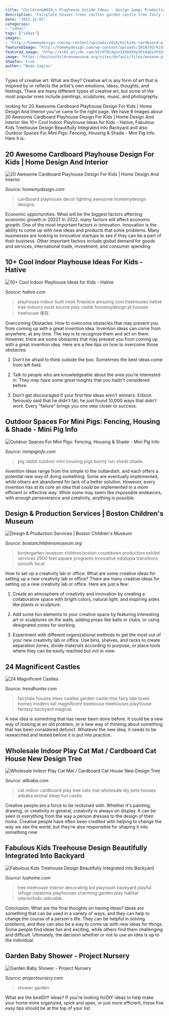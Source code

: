 ```yaml
---
title: "Children&#039;s Playhouse Inside Ideas - Design &amp; Production Services"
description: "Fairytale houses trees castles garden castle tree fairy tale tower homes modern tail magnificent treehouse treehouses playhouse fantasy backyard magical"
date: "2022-12-05"
categories:
- "ideas"
tags: ["ideas"]
images:
- "http://homemydesign.com/wp-content/uploads/2018/03/kids-cardboard-playhouse-with-lighting-decor.jpg"
featuredImage: "http://homemydesign.com/wp-content/uploads/2018/03/kids-cardboard-playhouse-with-lighting-decor.jpg"
featured_image: "http://sc01.alicdn.com/kf/HTB14gonIXXXXXXyXFXXq6xXFXXXM/204986297/HTB14gonIXXXXXXyXFXXq6xXFXXXM.jpg"
image: "https://bostonchildrensmuseum.org/sites/default/files/museum-prof-slideshow-photos/2010.jpg"
ShowToc: true
author: "Beau Legros"
---
```



Types of creative art: What are they?
Creative art is any form of art that is inspired by or reflects the artist's own emotions, ideas, thoughts, and feelings. There are many different types of creative art, but some of the most popular ones include paintings, sculptures, music, and photography.

	

		
looking for 20 Awesome Cardboard Playhouse Design For Kids | Home Design And Interior you've came to the right page. We have 8 Images about 20 Awesome Cardboard Playhouse Design For Kids | Home Design And Interior like 10+ Cool Indoor Playhouse Ideas for Kids - Hative, Fabulous Kids Treehouse Design Beautifully Integrated into Backyard and also Outdoor Spaces For Mini Pigs: Fencing, Housing &amp; Shade - Mini Pig Info. Here it is:
		
    
## 20 Awesome Cardboard Playhouse Design For Kids | Home Design And Interior

<img loading=lazy src="http://homemydesign.com/wp-content/uploads/2018/03/kids-cardboard-playhouse-with-lighting-decor.jpg" onerror="this.onerror=null;this.src='https://tse4.mm.bing.net/th?id=OIP.oBTD-HzVwBt9s-4Muksk4AHaJ5&amp;pid=15.1';" alt="20 Awesome Cardboard Playhouse Design For Kids | Home Design And Interior">

_Source: homemydesign.com_

>cardboard playhouse decor lighting awesome homemydesign designs. 

	

Economic opportunities: What will be the biggest factors affecting economic growth in 2022?
In 2022, many factors will affect economic growth. One of the most important factors is innovation. Innovation is the ability to come up with new ideas and products that solve problems. Many businesses are looking to innovative startups to see if they can be a part of their business. Other important factors include global demand for goods and services, international trade, investment, and consumer spending.

    
## 10+ Cool Indoor Playhouse Ideas For Kids - Hative

<img loading=lazy src="https://hative.com/wp-content/uploads/2014/11/indoor-playhouse/7-playhouse-built-in-a-fireplace-nook.jpg" onerror="this.onerror=null;this.src='https://tse4.mm.bing.net/th?id=OIP.3D4-Dxs39XSzexk31WCnHgHaLH&amp;pid=15.1';" alt="10+ Cool Indoor Playhouse Ideas for Kids - Hative">

_Source: hative.com_

>playhouse indoor built nook fireplace amazing cool treehouses hative tree indoors most source play castle homemydesign pt houses treehouse 保存. 

	

Overcoming Obstacles: How to overcome obstacles that may prevent you from coming up with a great invention idea.
Invention ideas can come from anywhere, at any time. The key is to recognize them and act on them. However, there are some obstacles that may prevent you from coming up with a great invention idea. Here are a few tips on how to overcome those obstacles:
1) Don't be afraid to think outside the box. Sometimes the best ideas come from left field.

2) Talk to people who are knowledgeable about the area you're interested in. They may have some great insights that you hadn't considered before.

3) Don't get discouraged if your first few ideas aren't winners. Edison famously said that he didn't fail, he just found 10,000 ways that didn't work. Every "failure" brings you one step closer to success.

    
## Outdoor Spaces For Mini Pigs: Fencing, Housing &amp; Shade - Mini Pig Info

<img loading=lazy src="https://www.minipiginfo.com/uploads/5/4/3/0/54308893/pig-house-ideas_orig.jpg" onerror="this.onerror=null;this.src='https://tse3.mm.bing.net/th?id=OIP.jIlNNPXgO3ChhvazBQ589QHaJ4&amp;pid=15.1';" alt="Outdoor Spaces For Mini Pigs: Fencing, Housing &amp; Shade - Mini Pig Info">

_Source: minipiginfo.com_

>pig rabbit outdoor mini housing pigs bunny run sheds shade. 

	

Invention ideas range from the simple to the outlandish, and each offers a potential new way of doing something. Some are eventually implemented, while others are abandoned for lack of a better solution. However, every invention has at its core an idea that could be implemented in a more efficient or effective way. While some may seem like impossible endeavors, with enough perseverance and creativity, anything is possible.

    
## Design &amp; Production Services | Boston Children&#039;s Museum

<img loading=lazy src="https://bostonchildrensmuseum.org/sites/default/files/museum-prof-slideshow-photos/2010.jpg" onerror="this.onerror=null;this.src='https://tse1.mm.bing.net/th?id=OIP.3IuqaWBtHl_6PXfbL8JI1gHaE6&amp;pid=15.1';" alt="Design &amp; Production Services | Boston Children&#039;s Museum">

_Source: bostonchildrensmuseum.org_

>kindergarten museum children boston countdown production exhibit services 2500 feet square programs innovative edutopia transitions smooth local. 

	

How to set up a creativity lab or office: What are some creative ideas for setting up a new creativity lab or office?
There are many creative ideas for setting up a new creativity lab or office. Here are just a few: 
1. Create an atmosphere of creativity and innovation by creating a collaborative space with bright colors, natural light, and inspiring aides like plants or sculpture.

2. Add some fun elements to your creative space by featuring interesting art or sculptures on the walls, adding props like balls or clubs, or using designated zones for working.

3. Experiment with different organizational methods to get the most out of your new creativity lab or office. Use bins, shelves, and racks to create separation zones, divide materials according to purpose, or place tools where they can be easily reached but not in view.

    
## 24 Magnificent Castles

<img loading=lazy src="http://cdn.trendhunterstatic.com/phpthumbnails/20/20889/20889_1_800.jpeg" onerror="this.onerror=null;this.src='https://tse2.mm.bing.net/th?id=OIP.Hn1bNipUN8JhgHSds7XUFgHaLG&amp;pid=15.1';" alt="24 Magnificent Castles">

_Source: trendhunter.com_

>fairytale houses trees castles garden castle tree fairy tale tower homes modern tail magnificent treehouse treehouses playhouse fantasy backyard magical. 

	

A new idea is something that has never been done before. It could be a new way of looking at an old problem, or a new way of thinking about something that has been considered defunct. Whatever the new idea, it needs to be researched and tested before it is put into practice.

    
## Wholesale Indoor Play Cat Mat / Cardboard Cat House New Design Tree

<img loading=lazy src="http://sc01.alicdn.com/kf/HTB14gonIXXXXXXyXFXXq6xXFXXXM/204986297/HTB14gonIXXXXXXyXFXXq6xXFXXXM.jpg" onerror="this.onerror=null;this.src='https://tse1.mm.bing.net/th?id=OIP.kxu49K1kUFKoh-paNSd3QAHaIn&amp;pid=15.1';" alt="Wholesale Indoor Play Cat Mat / Cardboard Cat House New Design Tree">

_Source: alibaba.com_

>cat indoor cardboard play tree cats mat wholesale diy pets houses alibaba animal sleep fun castle. 

	

Creative people are a force to be reckoned with. Whether it's painting, drawing, or creativity in general, creativity is always on display. It can be seen in everything from the way a person dresses to the design of their home. Creative people have often been credited with helping to change the way we see the world, but they're also responsible for shaping it into something new.

    
## Fabulous Kids Treehouse Design Beautifully Integrated Into Backyard

<img loading=lazy src="https://www.lushome.com/wp-content/uploads/2013/07/kids-tree-house-interior-decorating-ideas-1.jpg" onerror="this.onerror=null;this.src='https://tse2.mm.bing.net/th?id=OIP.O--Tfs857qJommCvhEmM5wHaHa&amp;pid=15.1';" alt="Fabulous Kids Treehouse Design Beautifully Integrated into Backyard">

_Source: lushome.com_

>tree treehouse interior decorating kid playroom backyard playful refuge catalonia playhouses charming garden play habitat interiorholic adorable. 

	

Conclusion: What are the final thoughts on having ideas?
Ideas are something that can be used in a variety of ways, and they can help to change the course of a person's life. They can be helpful in solving problems, and they can also be a way to come up with new ideas for things. Some people find ideas fun and exciting, while others find them challenging and difficult. Ultimately, the decision whether or not to use an idea is up to the individual.

    
## Garden Baby Shower - Project Nursery

<img loading=lazy src="https://projectnursery.com/wp-content/uploads/2017/04/IMG_1167-e1491865219681-768x1024.jpg" onerror="this.onerror=null;this.src='https://tse4.mm.bing.net/th?id=OIP.QDoy7prrZvG3jT05CZs2YAHaJ4&amp;pid=15.1';" alt="Garden Baby Shower - Project Nursery">

_Source: projectnursery.com_

>shower garden. 

	

What are the bestDIY ideas?
If you're looking forDIY ideas to help make your home more organized, spick and span, or just more efficient, these five easy tips should be at the top of your list.

